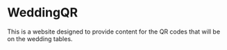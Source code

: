 # WeddingQR
This is a website designed to provide content for the QR codes that will be on the wedding tables.
